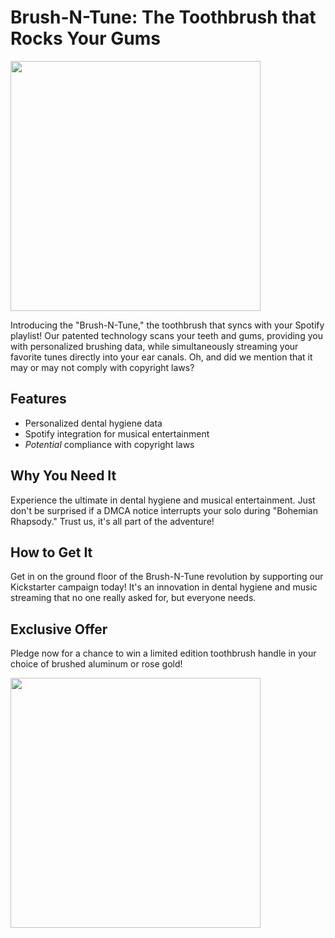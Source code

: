 # Brush-N-Tune: The Toothbrush that Rocks Your Gums

<img src="https://norrisaftcc.github.io/brush-n-tune/brush-n-tune1.jpg" height="400">

Introducing the "Brush-N-Tune," the toothbrush that syncs with your Spotify playlist! Our patented technology scans your teeth and gums, providing you with personalized brushing data, while simultaneously streaming your favorite tunes directly into your ear canals. Oh, and did we mention that it may or may not comply with copyright laws?

## Features
- Personalized dental hygiene data
- Spotify integration for musical entertainment
- *Potential* compliance with copyright laws

## Why You Need It
Experience the ultimate in dental hygiene and musical entertainment. Just don't be surprised if a DMCA notice interrupts your solo during "Bohemian Rhapsody." Trust us, it's all part of the adventure!

## How to Get It
Get in on the ground floor of the Brush-N-Tune revolution by supporting our Kickstarter campaign today! It's an innovation in dental hygiene and music streaming that no one really asked for, but everyone needs.

## Exclusive Offer
Pledge now for a chance to win a limited edition toothbrush handle in your choice of brushed aluminum or rose gold!

<img src="https://norrisaftcc.github.io/brush-n-tune/brush-n-tune2.jpg" height="400">
